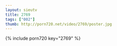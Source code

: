 ```yaml
--- 
layout: sieutv
title: 2769
tags: ["002"]
thumb: http://porn720.net/video/2769/poster.jpg
---
```

{% include porn720 key="2769" %} 
